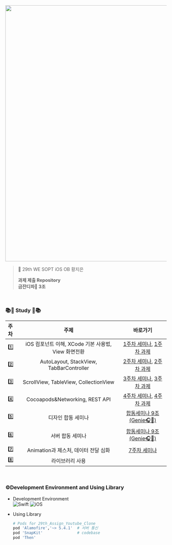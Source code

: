 <img width = 800 src="https://user-images.githubusercontent.com/63224278/139216316-a7de54d7-a0e9-43b0-b398-a207cd46463a.png">

<br>

> 💜 29th WE SOPT iOS OB 황지은
> 
> **과제 제출 Repository**  
> **금잔디파🌱 3조**  

  <br>
  
### 📚🍎 Study 🍎📚
| 주차 | 주제 | 바로가기 |
|:----------|:----------:|:----:|
| 1️⃣ | iOS 컴포넌트 이해, XCode 기본 사용법, View 화면전환| [1주차 세미나](https://github.com/29th-WE-SOPT-iOS-Part/HwangJiEun/tree/main/Seminar1), [1주차 과제](https://github.com/29th-WE-SOPT-iOS-Part/HwangJiEun/pull/6)|
| 2️⃣ | AutoLayout, StackView, TabBarController | [2주차 세미나](https://github.com/29th-WE-SOPT-iOS-Part/HwangJiEun/tree/main/Seminar2), [2주차 과제](https://github.com/29th-WE-SOPT-iOS-Part/HwangJiEun/pull/12) |
| 3️⃣ | ScrollView, TableView, CollectionView | [3주차 세미나](https://github.com/29th-WE-SOPT-iOS-Part/HwangJiEun/tree/main/Seminar3), [3주차 과제](https://github.com/29th-WE-SOPT-iOS-Part/HwangJiEun/pull/16) |
| 4️⃣ | Cocoapods&Networking, REST API | [4주차 세미나](https://github.com/29th-WE-SOPT-iOS-Part/HwangJiEun/tree/main/Seminar4), [4주차 과제](https://github.com/29th-WE-SOPT-iOS-Part/HwangJiEun/pull/21) |
| 5️⃣ | 디자인 합동 세미나 | [합동세미나 9조 (Genie🎧💙)](https://github.com/SOPT-29th-JointSeminar-9/Client-iOS) |
| 6️⃣ | 서버 합동 세미나 | [합동세미나 9조 (Genie🎧💙)](https://github.com/SOPT-29th-JointSeminar-9/Client-iOS) |
| 7️⃣ | Animation과 제스처, 데이터 전달 심화 | [7주차 세미나](https://github.com/29th-WE-SOPT-iOS-Part/HwangJiEun/tree/main/Seminar7) |
| 8️⃣ | 라이브러리 사용 |  |

<br>

### ⚙️Development Environment and Using Library
* Development Environment  
![Swift](https://img.shields.io/badge/Swift-5.0-orange.svg) ![iOS](https://img.shields.io/badge/Platform-iOS-black.svg)

* Using Library  
  ```ruby
  # Pods for 29th_Assign_Youtube_Clone
  pod 'Alamofire','~> 5.4.1'  # 서버 통신
  pod 'SnapKit'               # codebase 
  pod 'Then'                  
  ```
  
